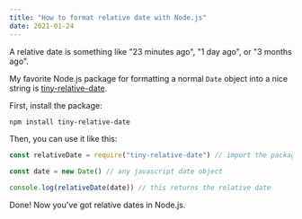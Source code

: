```yaml
---
title: "How to format relative date with Node.js"
date: 2021-01-24
---
```

A relative date is something like "23 minutes ago", "1 day ago", or "3 months ago".

My favorite Node.js package for formatting a normal `Date` object into a nice string is [tiny-relative-date](https://www.npmjs.com/package/tiny-relative-date).

First, install the package:

```bash
npm install tiny-relative-date
```

Then, you can use it like this:

```javascript
const relativeDate = require("tiny-relative-date") // import the package

const date = new Date() // any javascript date object

console.log(relativeDate(date)) // this returns the relative date
```

Done! Now you've got relative dates in Node.js.
